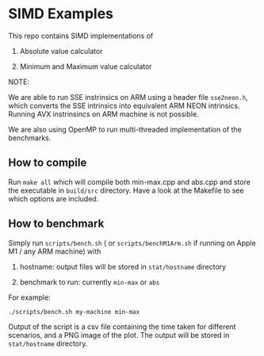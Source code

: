 # SIMD Examples

This repo contains SIMD implementations of

1. Absolute value calculator

2. Minimum and Maximum value calculator

NOTE: 

We are able to run SSE instrinsics on ARM using a header file `sse2neon.h`, which converts the SSE intrinsics into equivalent ARM NEON intrinsics. Running AVX instrinsincs on ARM machine is not possible.

We are also using OpenMP to run multi-threaded implementation of the benchmarks.

## How to compile

Run `make all` which will compile both min-max.cpp and abs.cpp and store the executable in `build/src` directory.
Have a look at the Makefile to see which options are included.

## How to benchmark

Simply run `scripts/bench.sh` ( or `scripts/benchM1Arm.sh` if running on Apple M1 / any ARM machine) with 

1. hostname: output files will be stored in `stat/hostname` directory

2. benchmark to run: currently `min-max` or `abs`

For example:

```bash
./scripts/bench.sh my-machine min-max
```

Output of the script is a csv file containing the time taken for different scenarios, and a PNG image of the plot. The output will be stored in `stat/hostname` directory.
